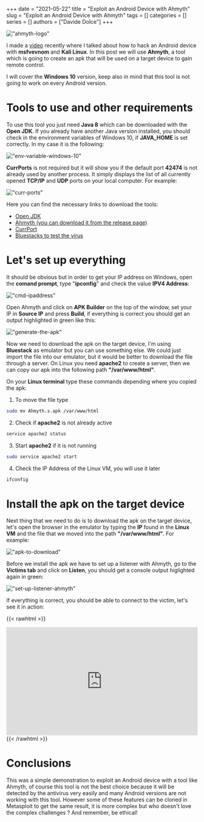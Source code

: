 +++ 
date = "2021-05-22"
title = "Exploit an Android Device with Ahmyth"
slug = "Exploit an Android Device with Ahmyth"
tags = []
categories = []
series = []
authors = ["Davide Dolce"]
+++

!["ahmyth-logo"](/images/posts/ahmyth/ahmyth-logo.png)

I made a [video](https://www.youtube.com/watch?v=lvpz9HVBWf8) recently where I talked about how to hack an Android device with **msfvevnom** and **Kali Linux**. In this post we will use **Ahmyth**, a tool which is going to create an apk that will be used on a target device to gain remote control. 

I will cover the **Windows 10** version, keep also in mind that this tool is not going to work on every Android version.

# Tools to use and other requirements

To use this tool you just need **Java 8** which can be downloaded with the **Open JDK**. If you already have another Java version installed,
you should check in the environment variables of Windows 10, if **JAVA_HOME** is set correctly. In my case it is the following:

!["env-variable-windows-10"](/images/posts/ahmyth/env-variable-windows-10.png)

**CurrPorts** is not required but it will show you if the default port **42474** is not already used by another process. It simply displays the list of all currently opened **TCP/IP** and **UDP** ports on your local computer. For example:

!["curr-ports"](/images/posts/ahmyth/curr-ports.png)

Here you can find the necessary links to download the tools:

- [Open JDK](https://adoptopenjdk.net/releases.html?variant=openjdk8&jvmVariant=hotspot)
- [Ahmyth (you can download it from the release page)](https://github.com/AhMyth/AhMyth-Android-RAT)
- [CurrPort](https://www.nirsoft.net/utils/cports.html)
- [Bluestacks to test the virus](https://www.bluestacks.com/it/index.html)

# Let's set up everything

It should be obvious but in order to get your IP address on Windows, open the **comand prompt**, type "**ipconfig**" and check the value **IPV4 Address**:

!["cmd-ipaddress"](/images/posts/ahmyth/cmd-ipaddress.png)

Open Ahmyth and click on **APK Builder** on the top of the window, set your IP in **Source IP** and press **Build**, if everything is correct you should get an output highlighted in green like this:

!["generate-the-apk"](/images/posts/ahmyth/generate-the-apk.png)

Now we need to download the apk on the target device, I'm using **Bluestack** as emulator but you can use something else. We could just import the file into our emulator, but it would be better to download the file through a server. On Linux you need **apache2** to create a server, then we can copy our apk into the following path  **"/var/www/html"**.

On your **Linux terminal** type these commands depending where you copied the apk:

1. To move the file type 
```sh
sudo mv Ahmyth.s.apk /var/www/html
```
2. Check if **apache2** is not already active
```sh
service apache2 status
```
3. Start **apache2** if it is not running
 ```sh
sudo service apache2 start
```
4. Check the IP Address of the Linux VM, you will use it later
```sh
ifconfig
```

# Install the apk on the target device

Next thing that we need to do is to download the apk on the target device, let's open the browser in the emulator by typing the **IP** found in the **Linux VM** and the file that we moved into the path **"/var/www/html"**. For example:

!["apk-to-download"](/images/posts/ahmyth/apk-to-download.png)

Before we install the apk we have to set up a listener with Ahmyth, go to the **Victims tab** and click on **Listen**, you should get a console output higlighted again in green:

!["set-up-listener-ahmyth"](/images/posts/ahmyth/set-up-listener-ahmyth.png)

If everything is correct, you should be able to connect to the victim, let's see it in action:

{{< rawhtml >}}
<style>
.video-container{
width: 100%;
max-width: 800px;
margin: 0 auto; 
}
.video-responsive{
    overflow:hidden;
    padding-bottom:56.25%;
    position:relative;
    height:0;
}
.video-responsive iframe{
    left:0;
    top:0;
    height:100%;
    width:100%;
    position:absolute;
}
</style>
<div class="video-container">
  <div class="video-responsive">
<iframe src="https://player.vimeo.com/video/554490109" width="700" height="564" frameborder="0" allow="autoplay; fullscreen" allowfullscreen></iframe>
  </div>
</div>
{{< /rawhtml >}}

# Conclusions

This was a simple demonstration to exploit an Android device with a tool like Ahmyth, of course this tool is not the best choice because it will be detected by the antivirus very easily and many Android versions are not working with this tool. However some of these features can be cloned in Metasploit to get the same result, it is more complex but who doesn't love the complex challenges ? And remember, be ethical!